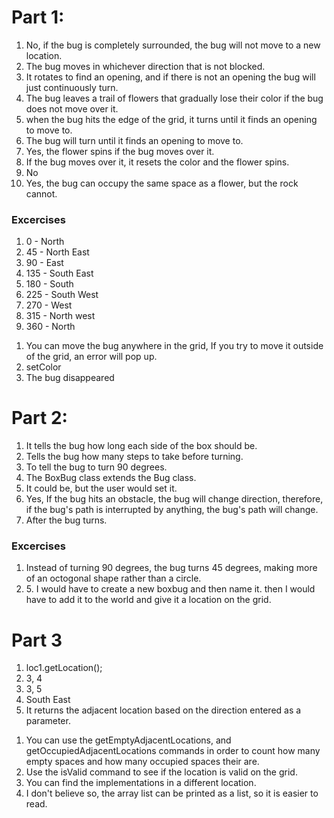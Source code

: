 <!DOCTYPE html>
<html>

<h1>Part 1:</h1>
<ol>
<li>No, if the bug is completely surrounded, the bug will not move to a new location.</li>
<li>The bug moves in whichever direction that is not blocked.</li>
<li>It rotates to find an opening, and if there is not an opening the bug will just continuously turn.</li>
<li>The bug leaves a trail of flowers that gradually lose their color if the bug does not move over it.</li>
<li>when the bug hits the edge of the grid, it turns until it finds an opening to move to.</li>
<li>The bug will turn until it finds an opening to move to.</li>
<li>Yes, the flower spins if the bug moves over it.</li>
<li>If the bug moves over it, it resets the color and the flower spins.</li>
<li>No</li>
<li>Yes, the bug can occupy the same space as a flower, but the rock cannot.</li>
</ol>
<h3>Excercises</h3>
<ol>
  <li>0 - North</li>
  <li>45 - North East</li>
  <li>90 - East</li>
  <li>135 - South East</li>
  <li>180 - South</li>
  <li>225 - South West</li>
  <li>270 - West</li>
  <li>315 - North west</li>
  <li>360 - North</li>
</ol>
<ol>
<li>You can move the bug anywhere in the grid, If you try to move it outside of the grid, an error will pop up.</li>
<li>setColor</li>
<li>The bug disappeared</li>
</ol>
<h1>Part 2:</h1>
<ol>
  <li>It tells the bug how long each side of the box should be.</li>
  <li>Tells the bug how many steps to take before turning.</li>
  <li>To tell the bug to turn 90 degrees.</li>
  <li>The BoxBug class extends the Bug class.</li>
  <li>It could be, but the user would set it.</li>
  <li>Yes, If the bug hits an obstacle, the bug will change direction, therefore, if the bug's path is interrupted by anything, the bug's path will change.</li>
  <li>After the bug turns.</li>
</ol>
<h3>Excercises</h3>
<ol>
  <li>Instead of turning 90 degrees, the bug turns 45 degrees, making more of an octogonal shape rather than a circle.</li>
  <li> 5. I would have to create a new boxbug and then name it. then I would have to add it to the world and give it a location on the grid.
</ol>
<h1>Part 3</h1>
<ol>
  <li>loc1.getLocation();</li>
  <li>3, 4</li>
  <li>3, 5</li>
  <li>South East</li>
  <li>It returns the adjacent location based on the direction entered as a parameter.</li>
</ol>
<ol>
  <li>You can use the getEmptyAdjacentLocations, and getOccupiedAdjacentLocations commands in order to count how many empty spaces and how many occupied spaces their are.</li>
  <li>Use the isValid command to see if the location is valid on the grid.</li>
  <li>You can find the implementations in a different location.</li>
  <li>I don't believe so, the array list can be printed as a list, so it is easier to read.</li>
  </ol>
  
</html>
